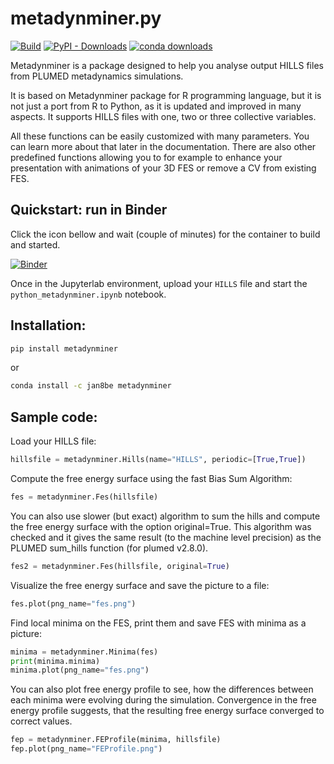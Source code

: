 # metadynminer.py



[![Build](https://github.com/Jan8be/metadynminer.py/actions/workflows/ci.yml/badge.svg)](https://github.com/Jan8be/metadynminer.py/actions/workflows/ci.yml)
[![PyPI - Downloads](https://img.shields.io/pypi/dm/metadynminer?label=PyPI%20downloads&color=green&link=https%3A%2F%2Fpypi.org%2Fproject%2Fmetadynminer%2F)](https://pypi.org/project/metadynminer/)
[![conda downloads](https://img.shields.io/conda/d/Jan8be/metadynminer?label=Conda%20total%20downloads&color=green&link=https%3A%2F%2Fanaconda.org%2FJan8be%2Fmetadynminer)](https://anaconda.org/Jan8be/metadynminer)


Metadynminer is a package designed to help you analyse output HILLS files from PLUMED metadynamics simulations. 

It is based on Metadynminer package for R programming language, but it is not just a port from R to Python, as it is updated and improved in many aspects. It supports HILLS files with one, two or three collective variables. 

All these functions can be easily customized with many parameters. You can learn more about that later in the documentation. There are also other predefined functions allowing you to for example to enhance your presentation with animations of your 3D FES or remove a CV from existing FES. 

## Quickstart: run in Binder

Click the icon bellow and wait (couple of minutes) for the container to build and started.

[![Binder](https://mybinder.org/badge_logo.svg)](https://mybinder.org/v2/gh/ljocha/metadynminer.py/binder)

Once in the Jupyterlab environment, upload your ```HILLS``` file and start the ```python_metadynminer.ipynb``` notebook.

## Installation:

```bash
pip install metadynminer
```
or
```bash
conda install -c jan8be metadynminer
```

## Sample code:

Load your HILLS file: 
```python
hillsfile = metadynminer.Hills(name="HILLS", periodic=[True,True])
```
Compute the free energy surface using the fast Bias Sum Algorithm:
```python
fes = metadynminer.Fes(hillsfile)
```

You can also use slower (but exact) algorithm to sum the hills and compute the free energy surface 
with the option original=True. This algorithm was checked and it gives the same result 
(to the machine level precision) as the PLUMED sum_hills function (for plumed v2.8.0).
```python
fes2 = metadynminer.Fes(hillsfile, original=True)
```

Visualize the free energy surface and save the picture to a file:
```python
fes.plot(png_name="fes.png")
```

Find local minima on the FES, print them and save FES with minima as a picture:
```python
minima = metadynminer.Minima(fes)
print(minima.minima)
minima.plot(png_name="fes.png")
```

You can also plot free energy profile to see, how the differences between each minima were evolving 
during the simulation. Convergence in the free energy profile suggests, that the resulting free energy surface converged to correct values.
```python
fep = metadynminer.FEProfile(minima, hillsfile)
fep.plot(png_name="FEProfile.png")
```

